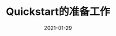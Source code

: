 ---
title: "Quickstart的准备工作"
linkTitle: "准备工作"
weight: 10
date: 2021-01-29
description: >
  运行 dapr 的 Quickstart 的准备工作
---